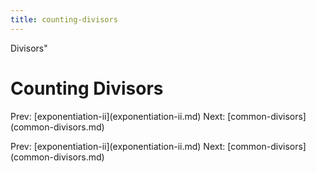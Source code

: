 ```yaml
---
title: counting-divisors
---
```


Divisors\"

# Counting Divisors

Prev: \[exponentiation-ii](exponentiation-ii.md)
Next: \[common-divisors](common-divisors.md)

Prev: \[exponentiation-ii](exponentiation-ii.md)
Next: \[common-divisors](common-divisors.md)
